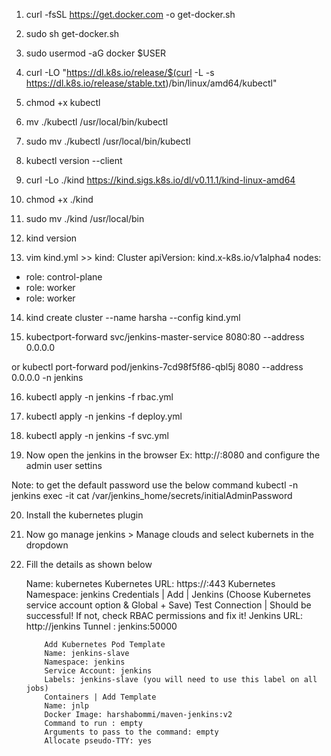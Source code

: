 1. curl -fsSL https://get.docker.com -o get-docker.sh

2. sudo sh get-docker.sh

3. sudo usermod -aG docker $USER

4. curl -LO "https://dl.k8s.io/release/$(curl -L -s https://dl.k8s.io/release/stable.txt)/bin/linux/amd64/kubectl"

5. chmod +x kubectl
6. mv ./kubectl /usr/local/bin/kubectl
7. sudo mv ./kubectl /usr/local/bin/kubectl
8. kubectl version --client
9. curl -Lo ./kind https://kind.sigs.k8s.io/dl/v0.11.1/kind-linux-amd64

10. chmod +x ./kind
11. sudo mv ./kind /usr/local/bin
12. kind version
13. vim kind.yml >> 
kind: Cluster
apiVersion: kind.x-k8s.io/v1alpha4
nodes:
- role: control-plane
- role: worker
- role: worker

14. kind create cluster --name harsha --config kind.yml

15. kubectport-forward svc/jenkins-master-service 8080:80 --address 0.0.0.0

or kubectl port-forward pod/jenkins-7cd98f5f86-qbl5j 8080 --address 0.0.0.0 -n jenkins

16. kubectl apply -n jenkins -f rbac.yml

17. kubectl apply -n jenkins -f deploy.yml
18. kubectl apply -n jenkins -f svc.yml

19. Now open the jenkins in the browser Ex: http://<ip>:8080 and configure the admin user settins

Note: to get the default password use the below command
         kubectl -n jenkins exec -it <podname> cat /var/jenkins_home/secrets/initialAdminPassword

20. Install the kubernetes plugin

21. Now go manage jenkins > Manage clouds and select kubernets in the dropdown

22. Fill the details as shown below

	Name: kubernetes
        Kubernetes URL: https://<Master Docker container IP>:443
        Kubernetes Namespace: jenkins
        Credentials | Add | Jenkins (Choose Kubernetes service account option & Global + Save)
        Test Connection | Should be successful! If not, check RBAC permissions and fix it!
        Jenkins URL: http://jenkins
        Tunnel : jenkins:50000

            Add Kubernetes Pod Template
            Name: jenkins-slave
            Namespace: jenkins
            Service Account: jenkins
            Labels: jenkins-slave (you will need to use this label on all jobs)
            Containers | Add Template
            Name: jnlp
            Docker Image: harshabommi/maven-jenkins:v2
            Command to run : empty
            Arguments to pass to the command: empty
            Allocate pseudo-TTY: yes

